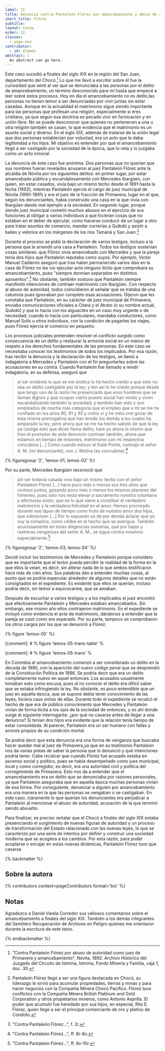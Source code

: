 ```yaml
---
label: II
title: Denuncia contra Pantaleón Flórez por amancebamiento y abuso de autoridad
short_title: Flórez
subtitle: 
layout: essay
order: 32
classes:
  - page-one
contributor:
  - id: elemos
abstract: |
  An abstract can go here.
---
```


Este caso sucedió a finales del siglo XIX en la región del San Juan, departamento del Chocó.[^1] Lo que me llevó a escribir sobre él fue la curiosidad que sentí al ver que se denunciaba a las personas por el delito de amancebamiento, un término desconocido para mí hasta que empecé a leer sobre estos procesos. Hoy en día el amancebamiento no es delito,las personas no tienen temor a ser denunciadas por vivir juntas sin estar casadas. Aunque en la actualidad el matrimonio sigue siendo importante para las personas que profesan una religión, especialmente si eres cristiano, ya que según esa doctrina es pecado vivir en fornicación y en unión libre. No se puede desconocer que quienes no pertenecen a una u otra religión también se casan, lo que evidencia que el matrimonio es un asunto social y diverso. En el siglo XIX, además de tratarse de la unión legal que dos personas establecían por voluntad, era un acto que le daba legitimidad a los hijos. Mi objetivo es entender por qué el amancebamiento llegó a ser castigado por la sociedad de la época, que lo veía y lo juzgaba como un acto inmoral.

La denuncia de este caso fue anónima. Dos personas que no querían que sus nombres fueran revelados acusaron al juez Pantaleón Flórez ante la alcaldía de Nóvita por los siguientes delitos: en primer lugar, por estar amancebado pública y escandalosamente con Mercedes Ibargüen, con quien, sin estar casados, vivía bajo un mismo techo desde el 1891 hasta la fecha (1892), mientras Pantaleón ejercía el cargo de juez municipal de Nóvita (1890-1891) y era el juez de la fracción de Primavera, lugar en el que, según los denunciantes, había construido una casa en la que vivía con Ibargüen dando mal ejemplo a la sociedad. En segundo lugar, porque siendo juez municipal cometió muchos abusos en el ejercicio de sus funciones al obligar a varios individuos a que hicieran cosas que no estaban en el deber de ejecutar, como hacerse conducir de un lugar a otro para tratar asuntos de comercio, mandar correrías a Quibdó y asistir a bailes y velorios en los márgenes de los ríos Tamaná y San Juan.[^2]

Durante el proceso se pidió la declaración de varios testigos, incluso a la persona que le arrendó una casa a Pantaleón. Todos los testigos sostenían cosas similares: que Flórez vivía amancebado con Mercedes y que la pareja tenía dos hijos que Pantaleón reputaba como suyos. Por ejemplo, Víctor Manuel Calderón aseguró que tras haber permanecido varios días en la casa de Flórez no les vio ejecutar acto ninguno ilícito que comprobara su amancebamiento, pues "siempre dormían separados en distintos aposentos".[^3] No obstante, también sostuvo que Pantaleón siempre manifestó intenciones de contraer matrimonio con Ibargüen. Con respecto al abuso de autoridad, todos coincidieron al señalar que se trataba de una calumnia pues ignoraban por completo esas acusaciones. Dijeron que les constaba que Pantaleón, en su carácter de juez municipal de Primavera, enviaba comunicaciones oficiales a Citará y el Atrato (o su nombre actual, Quibdó) y que lo hacía con los alguaciles en un caso muy urgente o de necesidad; cuando lo hacía con particulares, mandaba conductores, como Manuel Solís u otros individuos, con la condición de pagarles los viajes, pues Flórez ejercía el comercio en pequeño.

Los procesos judiciales pretenden resolver el conflicto surgido como consecuencia de un delito y restaurar la armonía social en un marco de respeto a los derechos fundamentales de las personas. En este caso se necesitaba conocer los testimonios de todos los implicados. Por esa razón, tras recibir la denuncia y la declaración de los testigos, se llamó a indagatoria a Mercedes y Pantaleón con el fin preguntarles sobre las acusaciones en su contra. Cuando Pantaleón fue llamado a rendir indagatoria, en su defensa, aseguró que

> al ser evidente lo que se me sindica lo he hecho creído a que esto no sea un delito castigable por la ley; y tan así lo he creído porque desde que tengo uso de la razón he presenciado que esos hombres que se llaman dignos y que ocupan cierto puesto social han vivido y viven escandalizando también la sociedad; y también han sido y son empleados de mucha más categoría que el empleo que a mí se me ha confiado en los años 90, 91 y 92 y como vi y he visto creí gozar de ésta misma prerrogativa que han tenido los demás a los cuales ha amparado la ley; pero ahora que se me ha hecho sabido de que la ley ya castiga esto que dicen llama delito, haré yo ahora lo mismo que hizo el promotor de este denuncio contraer también, ahora que estamos en tiempo de misiones, matrimonio con mi respectiva concubina […] Como cuando estuvo el fraile Ponte, contrajo el señor A. M. (mi denunciante), con J. Molina (su concubina).[^4]

{% figuregroup '2', 'lemos-01, lemos-02' %}

Por su parte, Mercedes Ibargüen reconoció que

> sin ser todavía casada vivo bajo un mismo techo con el señor Pantaleón Flórez […] hace poco más o menos sus tres años que vivimos juntos, gozando poco más o menos los mismos placeres del himeneo, pues solo nos resta elevar a sacramento nuestra voluntaria y afectuosa unión, que es lo que viene a constituir el verdadero matrimonio y la verdadera felicidad en el amor. Hemos procreado durante ese lapso de tiempo como fruto de nuestro amor dos hijos, que sobreviven […] Por lo expuesto es de por demás aclarar que yo soy la cómplice, como célibe en el hecho que se averigua. También acuciosamente en estas diligencias sumarias, que por bajas y rastreras venganzas del señor A. M., se sigue contra nosotros especialmente.[^5]

{% figuregroup '2', 'lemos-03, lemos-04' %}

Decidí incluir los testimonios de Mercedes y Pantaleón porque considero que es importante que el lector pueda percibir la realidad de la forma en la que ellos la veían, es decir, sin alterar nada de lo que ambos testificaron hace más de cien años. Sus palabras dan a entender muchas cosas, al punto que se podría especular alrededor de algunos detalles que no están consignados en el expediente. Es evidente que ellos se querían, incluso podría decir, sin temor a equivocarme, que se amaban.

Después de escuchar a varios testigos y a los implicados el juez encontró que efectivamente Pantaleón y Mercedes estaban amancebados. Sin embargo, ese mismo año ellos contrajeron matrimonio. En el expediente se incluyó como evidencia el acta de matrimonio, dándonos a entender que la pareja se casó como era esperado. Por su parte, tampoco se comprobaron los otros cargos por los que se denunció a Flórez.

{% figure 'lemos-05' %}

[comment]: # % figure 'lemos-05-trans-table' %

[comment]: # % figure 'lemos-05-trans' %

En Colombia el amancebamiento comenzó a ser considerado un delito en la década de 1890, con la aparición del nuevo código penal que se desprendió de la Constitución Política de 1886. Se podría decir que era un delito completamente nuevo en aquel entonces. Los acusados usualmente tomaban esto como excusa, pues al no conocer el delito era difícil saber que se estaba infringiendo la ley. No obstante, es poco entendible que un juez en aquella época, que se supone debía tener conocimiento de las leyes, hiciera caso omiso de ellas. Durante todo el expediente se recalcó el hecho de que era de público conocimiento que Mercedes y Pantaleón vivían de forma ilícita a los ojos de la sociedad de entonces, y es ahí donde surge el siguiente interrogante: ¿por qué no casarse antes de llegar a una denuncia? Si tenían dos hijos era evidente que la relación tenía tiempo de estar consolidada. Al parecer, Pantaleón era un ser humano con fallas y errores propios de su condición mortal.

Se podría decir que esta denuncia era una forma de venganza que buscaba hacer quedar mal al juez de Primavera,ya que en su testimonio Pantaleón nos da varias pistas de saber la persona que lo denunció y qué intenciones podría tener. Cabe recalcar que cuando Flórez fue acusado estaba en ascenso social y político, pues se había desempeñado como juez municipal, local y como corregidor, es decir, era una autoridad civil y política del corregimiento de Primavera. Esto nos da a entender que el amancebamiento era un delito que se denunciaba por razones personales, ya que Pantaleón aseguraba que en aquella época muchas personas vivían de esa forma. Por consiguiente, denunciar a alguien por amancebamiento era una manera en la que las personas se vengaban o se castigaban. En este caso, claramente lo que querían los denunciantes era perjudicar a Pantaleón al mencionar el abuso de autoridad, acusación de la que terminó siendo absuelto.

Para finalizar, es preciso señalar que el Chocó a finales del siglo XIX estaba presenciando el surgimiento de nuevas figuras de autoridad y un proceso de transformación del Estado relacionado con las nuevas leyes, lo que se caracterizó por una serie de intentos por definir y construir una sociedad moderna que se acogiera a los cambios. Por esta razón, para poder acoplarse o encajar en estas nuevas dinámicas, Pantaleón Flórez tuvo que casarse.


{% backmatter %}

## Sobre la autora

{% contributors context=pageContributors format='bio' %}

## Notas

Agradezco a Daniel Varela Corredor sus valiosos comentarios sobre el amancebamiento a finales del siglo XIX. También a los demás integrantes del Semillero Recuperación de Archivos en Peligro quienes me orientaron durante la escritura de este texto.

[^1]: "Contra Pantaleón Flórez por abuso de autoridad como juez de Primavera y amancebamiento", Nóvita, 1892. Archivo Histórico del Juzgado del Circuito de Istmina, Istmina, Fondo Minería y Familia, caja 1, doc. 30.

[^2]: Pantaleón Flórez llegó a ser una figura destacada en Chocó, su liderazgo le sirvió para acumular propiedades, tierras y minas y para hacer negocios con la Compañía Minera Chocó Pacífico. Flórez tuvo conflictos con la Compañía Minera British Platinum and Gold Corporation y otros propietarios mineros, como Antonio Asprilla. El poder que acumuló fue heredado por sus hijos, en especial, Rito E. Flórez, quien llegó a ser el principal comerciante de oro y platino de Condoto.

[^3]: "Contra Pantaleón Flórez…", f. 2r.

[^4]: "Contra Pantaleón Flórez…", ff. 8r-8v.

[^5]: "Contra Pantaleón Flórez…", ff. 9v-10r.

{% endbackmatter %}